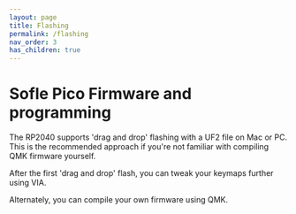 ```yaml
---
layout: page
title: Flashing
permalink: /flashing
nav_order: 3
has_children: true
---
```


# Sofle Pico Firmware and programming
The RP2040 supports 'drag and drop' flashing with a UF2 file on Mac or PC. This is the recommended approach if you're not familiar with compiling QMK firmware yourself.

After the first 'drag and drop' flash, you can tweak your keymaps further using VIA.

Alternately, you can compile your own firmware using QMK.